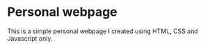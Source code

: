 # Personal webpage
This is a simple personal webpage I created using HTML, CSS and Javascript only.
